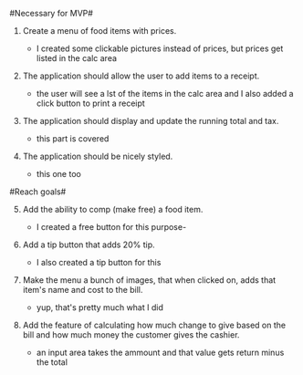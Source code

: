 
#Necessary for MVP#

1. Create a menu of food items with prices.
	- I created some clickable pictures instead of prices, but prices get listed in the calc area

2. The application should allow the user to add items to a receipt.
	- the user will see a lst of the items in the calc area and I also added a click button to print a receipt

3. The application should display and update the running total and tax.
	- this part is covered

4. The application should be nicely styled.
	- this one too

#Reach goals#

5. Add the ability to comp (make free) a food item.
	- I created a free button for this purpose- 

6. Add a tip button that adds 20% tip.
	- I also created a tip button for this

7. Make the menu a bunch of images, that when clicked on, adds that item's name and cost to the bill.
	- yup, that's pretty much what I did

8. Add the feature of calculating how much change to give based on the bill and how much money the customer gives the cashier.
	- an input area takes the ammount and that value gets return minus the total 